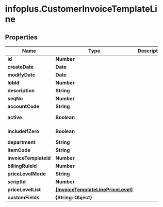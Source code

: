 # infoplus.CustomerInvoiceTemplateLine

## Properties
Name | Type | Description | Notes
------------ | ------------- | ------------- | -------------
**id** | **Number** |  | [optional] 
**createDate** | **Date** |  | [optional] 
**modifyDate** | **Date** |  | [optional] 
**lobId** | **Number** |  | 
**description** | **String** |  | [optional] 
**seqNo** | **Number** |  | [optional] 
**accountCode** | **String** |  | [optional] 
**active** | **Boolean** |  | [default to false]
**includeIfZero** | **Boolean** |  | [default to false]
**department** | **String** |  | [optional] 
**itemCode** | **String** |  | [optional] 
**invoiceTemplateId** | **Number** |  | [optional] 
**billingRuleId** | **Number** |  | 
**priceLevelMode** | **String** |  | 
**scriptId** | **Number** |  | [optional] 
**priceLevelList** | [**[InvoiceTemplateLinePriceLevel]**](InvoiceTemplateLinePriceLevel.md) |  | [optional] 
**customFields** | **{String: Object}** |  | [optional] 


